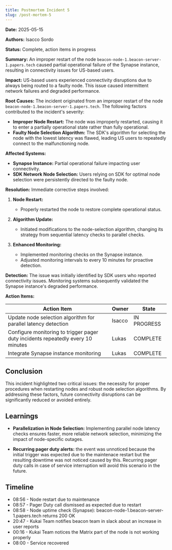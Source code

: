 ```yaml
---
title: Postmortem Incident 5
slug: /post-mortem-5
---
```


**Date:** 2025-05-15

**Authors:** Isacco Sordo

**Status:** Complete, action items in progress

**Summary:**
An improper restart of the node `beacon-node-1.beacon-server-1.papers.tech` caused partial operational failure of the Synapse instance, resulting in connectivity issues for US-based users.

**Impact:**
US-based users experienced connectivity disruptions due to always being routed to a faulty node. This issue caused intermittent network failures and degraded performance.

**Root Causes:**
The incident originated from an improper restart of the node `beacon-node-1.beacon-server-1.papers.tech`. The following factors contributed to the incident's severity:

- **Improper Node Restart:** The node was improperly restarted, causing it to enter a partially operational state rather than fully operational.
- **Faulty Node Selection Algorithm:** The SDK's algorithm for selecting the node with the lowest latency was flawed, leading US users to repeatedly connect to the malfunctioning node.

**Affected Systems:**

- **Synapse Instance:** Partial operational failure impacting user connectivity.
- **SDK Network Node Selection:** Users relying on SDK for optimal node selection were persistently directed to the faulty node.

**Resolution:**
Immediate corrective steps involved:

1. **Node Restart:**

   - Properly restarted the node to restore complete operational status.

2. **Algorithm Update:**

   - Initiated modifications to the node-selection algorithm, changing its strategy from sequential latency checks to parallel checks.

3. **Enhanced Monitoring:**

   - Implemented monitoring checks on the Synapse instance.
   - Adjusted monitoring intervals to every 10 minutes for proactive detection.

**Detection:**
The issue was initially identified by SDK users who reported connectivity issues. Monitoring systems subsequently validated the Synapse instance's degraded performance.

**Action Items:**

| Action Item                                                                      | Owner  | State       |
| -------------------------------------------------------------------------------- | ------ | ----------- |
| Update node selection algorithm for parallel latency detection                   | Isacco | IN PROGRESS |
| Configure monitoring to trigger pager duty incidents repeatedly every 10 minutes | Lukas  | COMPLETE    |
| Integrate Synapse instance monitoring                                            | Lukas  | COMPLETE    |

## Conclusion

This incident highlighted two critical issues: the necessity for proper procedures when restarting nodes and robust node selection algorithms. By addressing these factors, future connectivity disruptions can be significantly reduced or avoided entirely.

## Learnings

- **Parallelization in Node Selection:**
  Implementing parallel node latency checks ensures faster, more reliable network selection, minimizing the impact of node-specific outages.

- **Recurring pager duty alerts:** the event was unnoticed because the initial trigger was expected due to the maintenace restart but the resulting downtime was not noticed caused by this. Recurring pager duty calls in case of service interruption will avoid this scenario in the future.

## Timeline

- 08:56 - Node restart due to maintenance
- 08:57 - Pager Duty call dismissed as expected due to restart
- 08:58 - Node uptime check (Synapse): beacon-node-1.beacon-server-1.papers.tech returns 200 OK
- 20:47 - Kukai Team notifies beacon team in slack about an increase in user reports
- 00:16 - Kukai Team notices the Matrix part of the node is not working properly
- 08:00 - Service recovered
